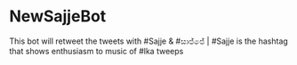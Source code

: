 # NewSajjeBot
This bot will retweet the tweets with #Sajje & #සාජ්ජේ | #Sajje is the hashtag that shows enthusiasm to music of #lka tweeps
